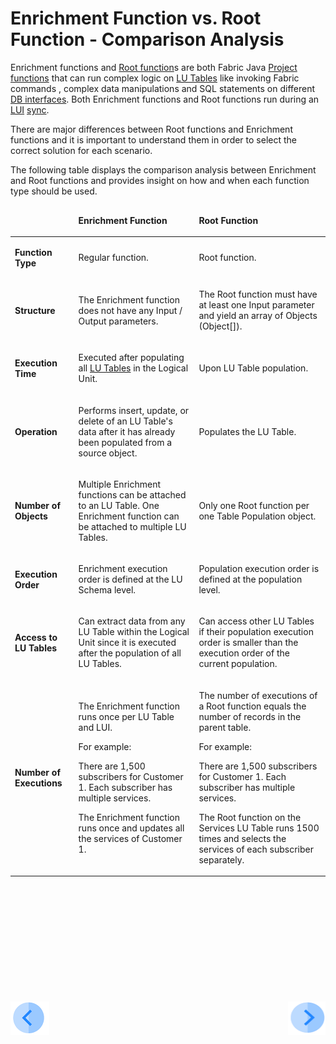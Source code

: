 # Enrichment Function vs. Root Function - Comparison Analysis

Enrichment functions and [Root function](/articles/07_table_population/11_1_creating_or_editing_a_root_function.md)s are both Fabric Java [Project functions](/articles/07_table_population/08_project_functions.md) that can run complex logic on [LU Tables](/articles/06_LU_tables/01_LU_tables_overview.md) like invoking Fabric commands <!--Add a link to Fabric commands KI-->, complex data manipulations and SQL statements on different [DB interfaces](/articles/05_DB_interfaces/03_DB_interfaces_overview.md). Both Enrichment functions and Root functions run during an [LUI](/articles/01_fabric_overview/02_fabric_glossary.md#lui) [sync](/articles/14_sync_LU_instance/01_sync_LUI_overview.md).

There are major differences between Root functions and Enrichment functions and it is important to understand them in order to select the correct solution for each scenario. 

The following table displays the comparison analysis between Enrichment and Root functions and provides insight on how and when each function type should be used.

<table>
<thead>
<tr>
<td width="95">
<p>&nbsp;</p>
</td>
<td width="241">
<p><strong>Enrichment Function</strong></p>
</td>
<td width="269">
<p><strong>Root Function</strong></p>
</td>
</tr>
</thead>
<tbody>
<tr>
<td width="95">
<p><strong>Function Type</strong></p>
</td>
<td width="241">
<p>Regular function.</p> 
</td>
<td width="269">
<p>Root function.</p> 
</td>
</tr>
<tr>
<td width="95">
<p><strong>Structure</strong></p>
</td>
<td width="241">
<p>The Enrichment function does not have any Input / Output parameters.</p>
</td>
<td width="269">
<p>The Root function must have at least one Input parameter and yield an array of Objects (Object[]).</p>
</td>
</tr>
<tr>
<td width="95">
<p><strong>Execution Time</strong></p>
</td>
<td width="241">
<p>Executed after populating all <a href="/articles/06_LU_tables/01_LU_tables_overview.md">LU Tables</a> in the <a hef="/articles/03_logical_units/01_LU_overview.md">Logical Unit</a>.</p>
</td>
<td width="269">
<p>Upon LU Table population.</p>
</td>
</tr>
<tr>
<td width="95">
<p><strong>Operation</strong></p>
</td>
<td width="241">
<p>Performs insert, update, or delete of an LU Table's data after it has already been populated from a source object.</p>
</td>
<td width="269">
<p>Populates the LU Table.</p>
</td>
</tr>
<tr>
<td width="95">
<p><strong>Number of Objects</strong></p>
</td>
<td width="241">
<p>Multiple Enrichment functions can be attached to an LU Table. One Enrichment function can be attached to multiple LU Tables.</p>
</td>
<td width="269">
<p>Only one Root function per one Table Population object.</p>
</td>
</tr>
<tr>
<td width="95">
<p><strong>Execution Order</strong></p>
</td>
<td width="241">
<p>Enrichment execution order is defined at the LU Schema level.</p>
</td>
<td width="269">
<p>Population execution order is defined at the population level.</p>
</td>
</tr>
<tr>
<td width="95">
<p><strong>Access to LU Tables</strong></p>
</td>
<td width="241">
<p>Can extract data from any LU Table within the Logical Unit since it is executed after the population of all LU Tables.</p>
</td>
<td width="269">
<p>Can access other LU Tables if their population execution order is smaller than the execution order of the current population.</p>
</td>
</tr>
<tr>
<td width="95">
<p><strong>Number of Executions</strong></p>
</td>
<td width="241">
<p>The Enrichment function runs once per LU Table and LUI.&nbsp;</p>
<p>For example:</p>
<p>There are 1,500 subscribers for Customer 1. Each subscriber has multiple services.</p>
<p>The Enrichment function runs once and updates all the services of Customer 1.</p>
</td>
<td width="269">
<p class="CellBodyLeft">The number of executions of a Root function equals the number of records in the parent table.</p>
<p>For example:</p>
<p>There are 1,500 subscribers for Customer 1. Each subscriber has multiple services.</p>
<p>The Root function on the Services LU Table runs 1500 times and selects the services of each subscriber separately.</p>
</td>
</tr>
</tbody>
</table>
<p>&nbsp;</p>
<p>&nbsp;</p>
<p>&nbsp;</p>
<p>&nbsp;</p>
<p>&nbsp;</p>
<p>&nbsp;</p>

[![Previous](/articles/images/Previous.png)](/articles/10_enrichment_function/01_enrichment_function_overview.md)[<img align="right" width="60" height="54" src="/articles/images/Next.png">](/articles/10_enrichment_function/03_create_edit_enrichment_function.md)

